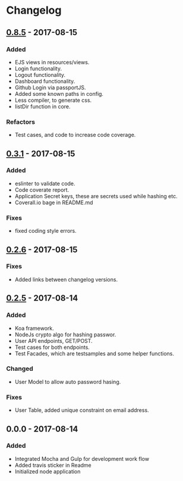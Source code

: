 # Changelog

## [0.8.5] - 2017-08-15

### Added
- EJS views in resources/views.
- Login functionality.
- Logout functionality.
- Dashboard functionality.
- Github Login via passportJS.
- Added some known paths in config.
- Less compiler, to generate css.
- listDir function in core.

### Refactors
- Test cases, and code to increase code coverage.

## [0.3.1] - 2017-08-15

### Added
- eslinter to validate code.
- Code coverate report.
- Application Secret keys, these are secrets used while hashing etc.
- Coverall.io bage in README.md

### Fixes
- fixed coding style errors.

## [0.2.6] - 2017-08-15

### Fixes
- Added links between changelog versions.

## [0.2.5] - 2017-08-14

### Added
- Koa framework.
- NodeJs crypto algo for hashing passwor.
- User API endpoints, GET/POST.
- Test cases for both endpoints.
- Test Facades, which are testsamples and some helper functions.

### Changed
- User Model to allow auto password hasing.

### Fixes
- User Table, added unique constraint on email address.

## 0.0.0 - 2017-08-14

### Added
- Integrated Mocha and Gulp for development work flow
- Added travis sticker in Readme
- Initialized node application

[0.8.5]: https://github.com/mabdullah353/koajsapp/compare/v0.3.1...v0.8.5
[0.3.1]: https://github.com/mabdullah353/koajsapp/compare/v0.2.6...v0.3.1
[0.2.6]: https://github.com/mabdullah353/koajsapp/compare/v0.2.5...v0.2.6
[0.2.5]: https://github.com/mabdullah353/koajsapp/compare/v0.0.0...v0.2.5